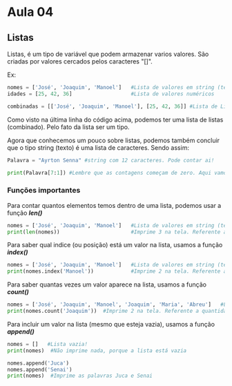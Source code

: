 # Aula 04

## Listas
Listas, é um tipo de variável que podem armazenar varios valores. São criadas por valores cercados pelos caracteres "[]".

Ex:
```python
nomes = ['José', 'Joaquim', 'Manoel']   #Lista de valores em string (texto)
idades = [25, 42, 36]                   #Lista de valores numéricos

combinadas = [['José', 'Joaquim', 'Manoel'], [25, 42, 36]] #Lista de Listas
```

Como visto na última linha do código acima, podemos ter uma lista de listas (combinado). Pelo fato da lista ser um tipo.

Agora que conhecemos um pouco sobre listas, podemos também concluir que o tipo string (texto) é uma lista de caracteres. Sendo assim:

```python
Palavra = "Ayrton Senna" #string com 12 caracteres. Pode contar ai!

print(Palavra[7:1]) #Lembre que as contagens começam de zero. Aqui vamos imprimir a letra "S"
```

### Funções importantes

Para contar quantos elementos temos dentro de uma lista, podemos usar a função **_len()_**

```python
nomes = ['José', 'Joaquim', 'Manoel']   #Lista de valores em string (texto)
print(len(nomes))                       #Imprime 3 na tela. Referente a quantidade de elementos que temos na lista nomes.
```

Para saber qual indice (ou posição) está um valor na lista, usamos a função **_index()_**

```python
nomes = ['José', 'Joaquim', 'Manoel']   #Lista de valores em string (texto)
print(nomes.index('Manoel'))            #Imprime 2 na tela. Referente a posição da palavra Manoel está na sua lista.
```

Para saber quantas vezes um valor aparece na lista, usamos a função **_count()_**
```python
nomes = ['José', 'Joaquim', 'Manoel', 'Joaquim', 'Maria', 'Abreu']   #Lista de valores em string (texto)
print(nomes.count('Joaquim'))  #Imprime 2 na tela. Referente a quantidade de vezes que "Joaquim" está na lista
```

Para incluir um valor na lista (mesmo que esteja vazia), usamos a função **_append()_**

```python
nomes = []   #Lista vazia!
print(nomes)  #Não imprime nada, porque a lista está vazia

nomes.append('Juca')
nomes.append('Senai')
print(nomes)  #Imprime as palavras Juca e Senai
```
